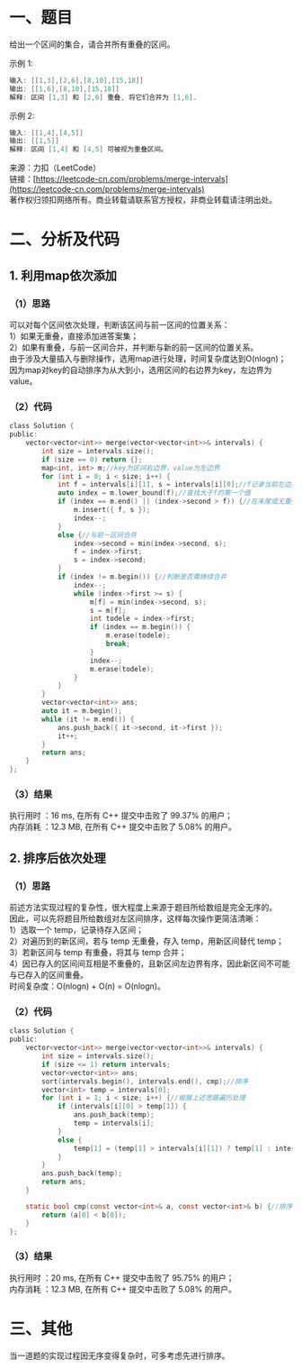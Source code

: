 # 一、题目
给出一个区间的集合，请合并所有重叠的区间。  
  
示例 1:  
```c++
输入: [[1,3],[2,6],[8,10],[15,18]]
输出: [[1,6],[8,10],[15,18]]
解释: 区间 [1,3] 和 [2,6] 重叠, 将它们合并为 [1,6].
```
示例 2:  
```c++
输入: [[1,4],[4,5]]
输出: [[1,5]]
解释: 区间 [1,4] 和 [4,5] 可被视为重叠区间。
```
来源：力扣（LeetCode）  
链接：[https://leetcode-cn.com/problems/merge-intervals](https://leetcode-cn.com/problems/merge-intervals)  
著作权归领扣网络所有。商业转载请联系官方授权，非商业转载请注明出处。  
# 二、分析及代码
## 1. 利用map依次添加
### （1）思路
可以对每个区间依次处理，判断该区间与前一区间的位置关系：  
1）如果无重叠，直接添加进答案集；  
2）如果有重叠，与前一区间合并，并判断与新的前一区间的位置关系。  
由于涉及大量插入与删除操作，选用map进行处理，时间复杂度达到O(nlogn)；  
因为map对key的自动排序为从大到小，选用区间的右边界为key，左边界为value。  
### （2）代码
```c
class Solution {
public:
    vector<vector<int>> merge(vector<vector<int>>& intervals) {
        int size = intervals.size();
        if (size == 0) return {};
        map<int, int> m;//key为区间右边界，value为左边界
        for (int i = 0; i < size; i++) {
            int f = intervals[i][1], s = intervals[i][0];//f记录当前左边界，s记录当前右边界
            auto index = m.lower_bound(f);//查找大于f的第一个值
            if (index == m.end() || (index->second > f)) {//在末尾或无重叠，直接插入
                m.insert({ f, s });
                index--;
            }
            else {//与前一区间合并
                index->second = min(index->second, s);
                f = index->first;
                s = index->second;
            }
            if (index != m.begin()) {//判断是否需继续合并
                index--;
                while (index->first >= s) {
                    m[f] = min(index->second, s);
                    s = m[f];
                    int todele = index->first;
                    if (index == m.begin()) {
                        m.erase(todele);
                        break;
                    }
                    index--;
                    m.erase(todele);
                }
            }
        }
        vector<vector<int>> ans;
        auto it = m.begin();
        while (it != m.end()) {
            ans.push_back({ it->second, it->first });
            it++;
        }
        return ans;
    }
};
```
### （3）结果
执行用时 ：16 ms, 在所有 C++ 提交中击败了 99.37% 的用户；  
内存消耗 ：12.3 MB, 在所有 C++ 提交中击败了 5.08% 的用户。  
## 2. 排序后依次处理
### （1）思路
前述方法实现过程的复杂性，很大程度上来源于题目所给数组是完全无序的。  
因此，可以先将题目所给数组对左区间排序，这样每次操作更简洁清晰：  
1）选取一个 temp，记录待存入区间；  
2）对遍历到的新区间，若与 temp 无重叠，存入 temp，用新区间替代 temp；  
3）若新区间与 temp 有重叠，将其与 temp 合并；  
4）因已存入的区间间互相是不重叠的，且新区间左边界有序，因此新区间不可能与已存入的区间重叠。  
时间复杂度：O(nlogn) + O(n) = O(nlogn)。  
### （2）代码
```c
class Solution {
public:
    vector<vector<int>> merge(vector<vector<int>>& intervals) {
        int size = intervals.size();
        if (size <= 1) return intervals;
        vector<vector<int>> ans;
        sort(intervals.begin(), intervals.end(), cmp);//排序
        vector<int> temp = intervals[0];
        for (int i = 1; i < size; i++) {//根据上述思路遍历处理
            if (intervals[i][0] > temp[1]) {
                ans.push_back(temp);
                temp = intervals[i];
            }
            else {
                temp[1] = (temp[1] > intervals[i][1]) ? temp[1] : intervals[i][1];
            }
        }
        ans.push_back(temp);
        return ans;
    }

    static bool cmp(const vector<int>& a, const vector<int>& b) {//排序函数重写方法
        return (a[0] < b[0]);
    }
};
```
### （3）结果
执行用时 ：20 ms, 在所有 C++ 提交中击败了 95.75% 的用户；  
内存消耗 ：12.3 MB, 在所有 C++ 提交中击败了 5.08% 的用户。  
# 三、其他
当一道题的实现过程因无序变得复杂时，可多考虑先进行排序。  
